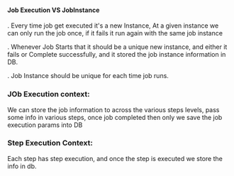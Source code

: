 #### Job Execution VS JobInstance

. Every time job get executed it's a new Instance, At a given instance we can only run the job once, if it fails it run again with the same job instance

. Whenever Job Starts that it should be a unique new instance, and either it fails or Complete successfully, and it stored the job instance information in DB.

. Job Instance should be unique for each time job runs.


### JOb Execution context:

We can store the job information to across the various steps levels, pass some info in various steps, once job completed then only we save the job execution params into DB

### Step Execution Context:

Each step has step execution, and once the step is executed we store the info in db.
